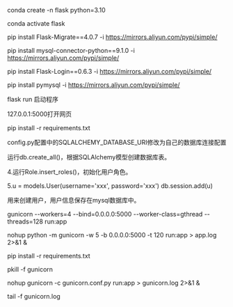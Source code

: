 conda create -n flask python=3.10

conda activate flask

pip install Flask-Migrate==4.0.7 -i https://mirrors.aliyun.com/pypi/simple/

pip install mysql-connector-python==9.1.0 -i https://mirrors.aliyun.com/pypi/simple/

pip install Flask-Login==0.6.3 -i https://mirrors.aliyun.com/pypi/simple/

pip install pymysql -i https://mirrors.aliyun.com/pypi/simple/

flask run 启动程序

127.0.0.1:5000打开网页

pip install -r requirements.txt

config.py配置中的SQLALCHEMY_DATABASE_URI修改为自己的数据库连接配置

运行db.create_all()，根据SQLAlchemy模型创建数据库表。

4.运行Role.insert_roles()，初始化用户角色。

5.u = models.User(username='xxx', password='xxx') db.session.add(u)

用来创建用户，用户信息保存在mysql数据库中。

gunicorn --workers=4 --bind=0.0.0.0:5000 --worker-class=gthread --threads=128 run:app

nohup python -m gunicorn -w 5 -b 0.0.0.0:5000 -t 120 run:app > app.log 2>&1 &

pip install -r requirements.txt

pkill -f gunicorn

nohup gunicorn -c gunicorn.conf.py run:app > gunicorn.log 2>&1 &

tail -f gunicorn.log